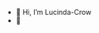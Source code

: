 - 👋 Hi, I’m Lucinda-Crow
- 🌱 


<!---
Lucinda-Crow/Lucinda-Crow is a ✨ special ✨ repository because its `README.md` (this file) appears on your GitHub profile.
You can click the Preview link to take a look at your changes.
--->
